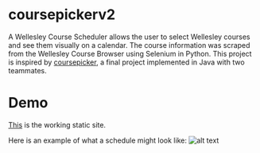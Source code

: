 # coursepickerv2

A Wellesley Course Scheduler allows the user to select Wellesley courses and see them visually on a calendar. The course information was scraped from the Wellesley Course Browser using Selenium in Python. This project is inspired by [coursepicker](https://github.com/isabelleli/coursepicker), a final project implemented in Java with two teammates.

# Demo 

[This](https://isabelleli.github.io/coursepickerv2/) is the working static site.

Here is an example of what a schedule might look like:
![alt text](https://github.com/coursepickerv2/sample_images/example.png "Example Schedule")
